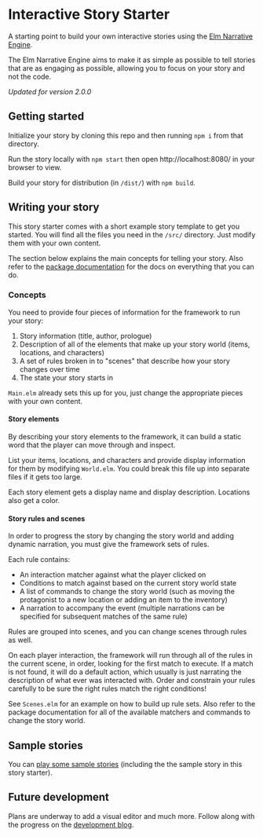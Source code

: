 # Interactive Story Starter

A starting point to build your own interactive stories using the [Elm Narrative Engine](http://package.elm-lang.org/packages/jschomay/elm-narrative-engine/latest).

The Elm Narrative Engine aims to make it as simple as possible to tell stories that are as engaging as possible, allowing you to focus on your story and not the code.

*Updated for version 2.0.0*


## Getting started

 Initialize your story by cloning this repo and then running `npm i` from that directory.

 Run the story locally with `npm start` then open  http://localhost:8080/ in your browser to view.

Build your story for distribution (in `/dist/`) with `npm build`.

## Writing your story

This story starter comes with a short example story template to get you started.  You will find all the files you need in the `/src/` directory.  Just modify them with your own content.

The section below explains the main concepts for telling your story.  Also refer to the [package documentation](http://package.elm-lang.org/packages/jschomay/elm-narrative-engine/latest) for the docs on everything that you can do.

### Concepts

You need to provide four pieces of information for the framework to run your story:

1. Story information (title, author, prologue)
2. Description of all of the elements that make up your story world (items, locations, and characters)
3. A set of rules broken in to "scenes" that describe how your story changes over time
4. The state your story starts in

`Main.elm` already sets this up for you, just change the appropriate pieces with your own content.

#### Story elements

By describing your story elements to the framework, it can build a static word that the player can move through and inspect.

List your items, locations, and characters and provide display information for them by modifying `World.elm`.  You could break this file up into separate files if it gets too large.

Each story element gets a display name and display description.  Locations also get a color.

#### Story rules and scenes

In order to progress the story by changing the story world and adding dynamic narration, you must give the framework sets of rules.

Each rule contains:

- An interaction matcher against what the player clicked on
- Conditions to match against based on the current story world state
- A list of commands to change the story world (such as moving the protagonist to a new location or adding an item to the inventory)
- A narration to accompany the event (multiple narrations can be specified for subsequent matches of the same rule)

Rules are grouped into scenes, and you can change scenes through rules as well.

On each player interaction, the framework will run through all of the rules in the current scene, in order, looking for the first match to execute.  If a match is not found, it will do a default action, which usually is just narrating the description of what ever was interacted with.  Order and constrain your rules carefully to be sure the right rules match the right conditions!

See `Scenes.elm` for an example on how to build up rule sets.  Also refer to the package documentation for all of the available matchers and commands to change the story world.

## Sample stories

You can [play some sample stories](http://blog.elmnarrativeengine.com/sample-stories) (including the the sample story in this story starter).

## Future development

Plans are underway to add a visual editor and much more.  Follow along with the progress on the [development blog](http://blog.elmnarrativeengine.com/).
